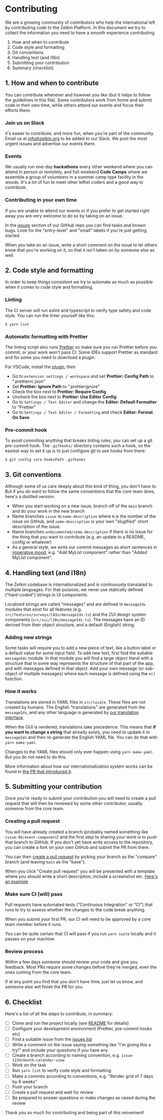 # Contributing
We are a growing community of contributors who help the international left by
contributing code to the Zetkin Platform. In this document we try to collect the
information you need to have a smooth experience contributing.

1. How and when to contribute
2. Code style and formatting
3. Git conventions
4. Handling text (and i18n)
5. Submitting your contribution
6. Summary (checklist)

## 1. How and when to contribute
You can contribute whenever and however you like (but it helps to follow the guidelines
in this file). Some contributors work from home and submit code in their own time, while
others attend our events and focus their efforts there.

### Join us on Slack
it's easier to contribute, and more fun, when you're part of the community. Email us at
[info@zetkin.org](mailto:info@zetkin.org) to be added to our Slack. We post the most
urgent issues and advertise our events there.

### Events
We usually run one-day **hackathons** every other weekend where you can attend in person
or remotely, and full-weekend **Code Camps** where we assemble a group of volunteers in
a summer camp type facility in the woods. It's a lot of fun to meet other leftist coders
and a good way to contribute.

### Contributing in your own time
If you are unable to attend our events or if you prefer to get started right away you are
very welcome to do so by taking on an issue.

In the [issues](https://github.com/zetkin/app.zetkin.org/issues) section of our GitHub
repo you can find tasks and known bugs. Look for the "entry-level" and "small" labels
if you're just getting started.

When you take on an issue, write a short comment on the issue to let others know that
you're working on it, so that it isn't taken on by someone else as well.

## 2. Code style and formatting
In order to keep things consistent we try to automate as much as possible when it comes
to code style and formatting.

### Linting
The CI server will run eslint and typescript to verify type safety and code
style. You can run the linter yourself like this:

```
$ yarn lint
```

### Automatic formatting with Prettier
The linting script also runs [Prettier](https://prettier.io) so make sure you run Prettier before you commit, or your work won't pass CI. Some IDEs support Prettier as standard and for some you need to download a plugin.

For VSCode, install the [plugin](https://marketplace.visualstudio.com/items?itemName=esbenp.prettier-vscode), then

- Go to `extension settings / workspace` and set **Prettier: Config Path** to ".prettierrc.json"
- Set **Prettier: Ignore Path** to ".prettierignore"
- Check the box next to **Prettier: Require Config**
- Uncheck the box next to **Prettier: Use Editor Config**
- Go to `Settings / Text Editor` and change the **Editor: Default Formatter** to "Prettier"
- Go to `Settings / Text Editor / Formatting` and check **Editor: Format On Save**

### Pre-commit hook
To avoid commiting anything that breaks linting rules, you can set up a git
pre-commit hook. The `.githooks/` directory contains such a hook, so the easiest
way to set it up is to just configure git to use hooks from there:

```
$ git config core.hooksPath .githooks
```

## 3. Git conventions
Although some of us care deeply about this kind of thing, you don't have to. But if you do
want to follow the same conventions that the core team does, here's a distilled version:

* When you start working on a new issue, branch off of the `main` branch and do your work
  in the new branch
* Name branches `issue-N/some-description` where `N` is the number of the issue on GitHub,
  and `some-description` is your own "slugified" short description of the issue.
* Name branches `undocumented/some-description` if there is no issue for the thing that you
  want to contribute (e.g. an update to a README, config or whatever)
* As a general style, we write our commit messages as short sentences in
[imperative mood](https://en.wikipedia.org/wiki/Imperative_mood), e.g. "_Add_
MyList component" rather than "_Added_ MyList component".

## 4. Handling text (and i18n)
The Zetkin codebase is internationalized and is continuously translated to multiple
languages. For that purpose, we never use statically defined ("hard-coded") strings
in UI components.

Localized strings are called "messages" and are defined in `messageIds` modules that
exist for all features (e.g. `src/features/surveys/l01n/messageIds.ts`) and the ZUI design
system components (`src/zui/l10n/messageIds.ts`). The messages have an ID derived
from their object structure, and a default (English) string.

### Adding new strings
Some tasks will require you to add a new piece of text, like a button label or a default
value for some input field. To add new text, first find the suitable `messageIds` module.
In that module you will find a large object literal with a structure that in some way
represents the structure of that part of the app, and with messages defined in that
object. Add your own message (or sub-object of multiple messages) where each message is
defined using the `m()` function.

### How it works
Translations are stored in YAML files in `src/locale`. These files are not created by
humans. The English "translations" are generated from the `messageIds`, and any other
language is generated by [our translation interface](https://translate.zetkin.org).

When the GUI is rendered, translations take precedence. This means that **if you want
to change a string** that already exists, you need to update it in `messageIds` and
then re-generate the English YAML file. You can do that with `yarn make-yaml`.

Changes to the YAML files should only ever happen using `yarn make-yaml`. But you do
not need to do this.

More information about how our internationalization system works can be found in
[the PR that introduced it](https://github.com/zetkin/app.zetkin.org/pull/1048).

## 5. Submitting your contribution
Once you're ready to submit your contribution you will need to create a pull request
that will then be reviewed by some other contributor, usually someone from the core
team.

### Creating a pull request
You will have already created a branch (probably named something like
`issue-99/event-component`) and the first step to sharing your work is to push that
branch to GitHub. If you don't yet have write access to the repository, you can
create a fork on your own GitHub and submit the PR from there.

You can then [create a pull request](https://github.com/zetkin/app.zetkin.org/compare)
by picking your branch as the "compare" branch (and leaving `main` as the "base").

When you click "Create pull request" you will be presented with a template where you
should write a short description, include a screenshot etc. [Here's an example](https://github.com/zetkin/app.zetkin.org/pull/1434)

### Make sure CI (will) pass
Pull requests have automated tests ("Continuous Integration" or "CI") that runs to
try to assess whether the changes to the code break anything.

When you submit your first PR, our CI will need to be approved by a core team member
before it runs.

You can be quite certain that CI will pass if you run `yarn suite` locally and it
passes on your machine.

### Review process
Within a few days someone should review your code and give you feedback. Most PRs
require some changes before they're merged, even the ones coming from the core team.

If at any point you find that you don't have time, just let us know, and someone
else will finish the PR for you.

## 6. Checklist
Here's a list of all the steps to contribute, in summary:

- [ ] Clone and run the project locally (see [README](./README.md) for details)
- [ ] Configure your development environment (Prettier, pre-commit hooks etc)
- [ ] Find a suitable issue from the [issues list](https://github.com/zetkin/app.zetkin.org/issues)
- [ ] Write a comment on the issue saying something like "I'm giving this a try!" and include your questions if you have any
- [ ] Create a branch according to naming convention, e.g. `issue-1234/month-calendar-view`
- [ ] Work on the task
- [ ] Run `yarn lint` to verify code style and formatting
- [ ] Make a commits according to conventions, e.g. "Render grid of 7 days by 6 weeks"
- [ ] Push your branch
- [ ] Create a pull request and wait for review
- [ ] Be prepared to answer questions or make changes as raised during the review

Thank you so much for contributing and being part of this movement!